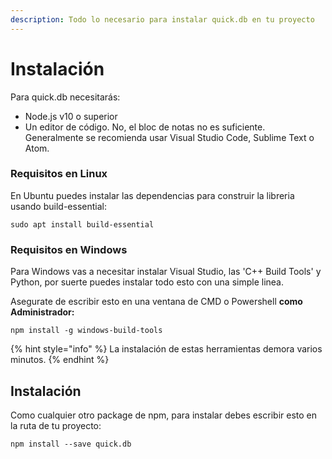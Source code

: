 ```yaml
---
description: Todo lo necesario para instalar quick.db en tu proyecto
---
```


# Instalación

Para quick.db necesitarás:

* Node.js v10 o superior
* Un editor de código. No, el bloc de notas no es suficiente. Generalmente se recomienda usar Visual Studio Code, Sublime Text o Atom.

### Requisitos en Linux

En Ubuntu puedes instalar las dependencias para construir la libreria usando build-essential:

```text
sudo apt install build-essential
```

### Requisitos en Windows

Para Windows vas a necesitar instalar Visual Studio, las 'C++ Build Tools' y Python, por suerte puedes instalar todo esto con una simple linea.  
  
Asegurate de escribir esto en una ventana de CMD o Powershell **como Administrador:**

```text
npm install -g windows-build-tools
```

{% hint style="info" %}
La instalación de estas herramientas demora varios minutos.
{% endhint %}

## Instalación

Como cualquier otro package de npm, para instalar debes escribir esto en la ruta de tu proyecto:

```text
npm install --save quick.db
```

